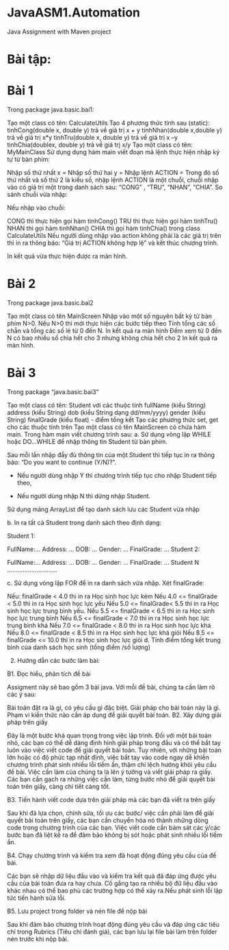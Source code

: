 # JavaASM1.Automation
Java Assignment with Maven project
# Bài tập: 

# Bài 1
Trong package java.basic.bai1: 

Tạo một class có tên: CalculateUtils
Tạo 4 phương thức tính sau (static): 
tinhCong(double x, double y) trả về giá trị x + y
tinhNhan(double x,double y) trả về giá trị x*y
tinhTru(double x, double y) trả về giá trị x –y
tinhChia(doublex, double y) trả về giá trj x/y
Tạo một class có tên: MyMainClass
Sử dụng dụng hàm main viết đoạn mã lệnh thực hiện nhập ký tự từ bàn phím:

Nhập số thứ nhất x = 
Nhập số thứ hai y =
Nhập lệnh ACTION = 
Trong đó số thứ nhất và số thứ 2 là kiểu số, nhập lệnh ACTION là một chuỗi, chuỗi nhập vào có giá trị một trong danh sách sau:  “CONG” , “TRU”,  “NHAN”, “CHIA”. So sánh chuỗi vừa nhập:

Nếu nhập vào chuỗi:

CONG thì thực hiện gọi hàm tinhCong()
TRU thì thực hiện gọi hàm tinhTru()
NHAN thì gọi hàm tinhNhan() 
CHIA  thì gọi hàm tinhChia() trong class CalculateUtils
Nếu người dùng nhập vào action không phải là các giá trị trên thì in ra thông báo: “Giá trị ACTION không hợp lệ” và kết thúc chương trình.

In kết quả vừa thực hiện được ra màn hình.

# Bài 2

Trong package java.basic.bai2

Tạo một class có tên MainScreen
Nhập vào một số nguyên bất kỳ từ bàn phím N>0. Nếu N>0 thì mới thực hiện các bước tiếp theo
Tính tổng các số chẵn và tổng các số lẻ từ 0 đến N. In kết quả ra màn hình
Đếm xem  từ 0 đến N có bao nhiều số chia hết cho 3 nhưng không chia hết cho 2
In kết quả ra màn hình.

# Bài 3

Trong package “java.basic.bai3”

Tạo một class có tên: Student với các thuộc tính 
fullName (kiểu String)
address (kiểu String)
dob (kiểu String dạng dd/mm/yyyy)
gender  (kiểu String)
finalGrade (kiểu float) - điểm tổng kết
Tạo các phương thức set, get cho các thuộc tính trên
Tạo một class có tên MainScreen có chứa hàm main. Trong hàm main viết chương trình sau:
a. Sử dụng vòng lặp WHILE hoặc DO…WHILE để nhập thông tin Student từ bàn phím.  

Sau mỗi lần nhập đầy đủ thông tin của một Student thì tiếp tục  in ra thông báo: “Do you want to continue (Y/N)?”. 

-  Nếu người dùng nhập Y thì chương trình tiếp tục cho nhập Student tiếp theo, 

- Nếu người dùng nhập N thì dừng nhập Student.  

Sử dụng mảng ArrayList để tạo danh sách lưu các Student vừa nhập

b. In ra tất cả Student trong danh sách theo định dạng:

Student 1:

FullName:…
Address: …
DOB: …
Gender: …
FinalGrade: …
Student 2:

FullName:…
Address: …
DOB: …
Gender: …
FinalGrade: …
Student N ………………………..

c. Sử dụng vòng lặp FOR để in ra danh sách vừa nhập. Xét finalGrade:

Nếu: finalGrade < 4.0 thì in ra  Học sinh  <fullName> học lực kém
Nếu  4.0 <= finalGrade < 5.0 thì in ra  Học sinh  <fullName> học lực yếu
Nếu  5.0 <= finalGrade< 5.5  thì in ra  Học sinh  <fullName> học lực  trung bình  yếu.
Nếu  5.5 <= finalGrade < 6.5 thì in ra  Học sinh  <fullName> học lực trung bình
Nếu  6.5 <= finalGrade < 7.0  thì in ra  Học sinh  <fullName> học lực trung bình khá
Nếu  7.0 <= finalGrade < 8.0   thì in ra  Học sinh  <fullName> học lực khá
Nếu  8.0 <= finalGrade < 8.5  thì in ra  Học sinh  <fullName> học lực khá giỏi
Nếu  8.5 <= finalGrade <= 10.0  thì in ra  Học sinh  <fullName> học lực giỏi
d. Tính điểm tổng kết trung bình của danh sách học sinh  (tổng điểm /số lượng)

2. Hướng dẫn các bước làm bài:

B1. Đọc hiểu, phân tích đề bài 

Assigment này sẽ bao gồm 3 bài java. Với mỗi đề bài, chúng ta cần làm rõ các ý sau:

Bài toán đặt ra là gì, có yêu cầu gì đặc biệt.
Giải pháp cho bài toán này là gì.
Phạm vi kiến thức nào cần áp dụng để giải quyết bài toán.
 B2. Xây dựng giải pháp trên giấy

Đây là một bước khá quan trọng trong việc lập trình. Đối với một bài toán nhỏ, các bạn có thể dễ dàng định hình giải pháp trong đầu và có thể bắt tay luôn vào việc viết code để giải quyết bài toán. Tuy nhiên, với những bài toán lớn hoặc có độ phức tạp nhất định, việc bắt tay vào code ngay dễ khiến chương trình phát sinh nhiều lỗi tiềm ẩn, thậm chí lệch hướng khỏi yêu cầu đề bài. Việc cần làm của chúng ta là lên ý tưởng và viết giải pháp ra giấy. Các bạn cần gạch ra những việc cần làm, từng bước nhỏ để giải quyết bài toán trên giấy, càng chi tiết càng tốt.

B3. Tiến hành viết code dựa trên giải pháp mà các bạn đã viết ra trên giấy

Sau khi đã lựa chọn, chỉnh sửa, tối ưu các bước/ việc cần phải làm để giải quyết bài toán trên giấy, các bạn cần chuyển hóa nó thành những dòng code trong chương trình của các bạn. Việc viết code cần bám sát các ý/các bước bạn đã liệt kê ra để đảm bảo không bị sót hoặc phát sinh nhiều lỗi tiềm ẩn.

B4. Chạy chương trình và kiểm tra xem đã hoạt động đúng yêu cầu của để bài.

Các bạn sẽ nhập dữ liệu đầu vào và kiểm tra  kết quả đã đáp ứng được yêu cầu của bài toán đưa ra hay chưa. Cố gắng tạo ra nhiều bộ đữ liệu đầu vào khác nhau có thể bao phủ các trường hợp có thể xảy ra.Nếu phát sinh lỗi lập tức tiến hành sửa lỗi.

B5. Lưu project trong folder và nén file để nộp bài

Sau khi đảm bảo chương trình hoạt động đúng yêu cầu và đáp ứng các tiêu chí trong Rubrics (Tiêu chí đánh giá), các bạn lưu lại file bài làm trên folder nén trước khi nộp bài. 
